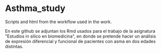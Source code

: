# Asthma_study
Scripts and html from the workflow used in the work.

En este github se adjuntan los Rmd usados para el trabajo de la asignatura "Estudios in silico en biomedicina",
en donde se pretende hacer un análisis de expresión diferencial y funcional de pacientes con asma en dos edades
distintas.
